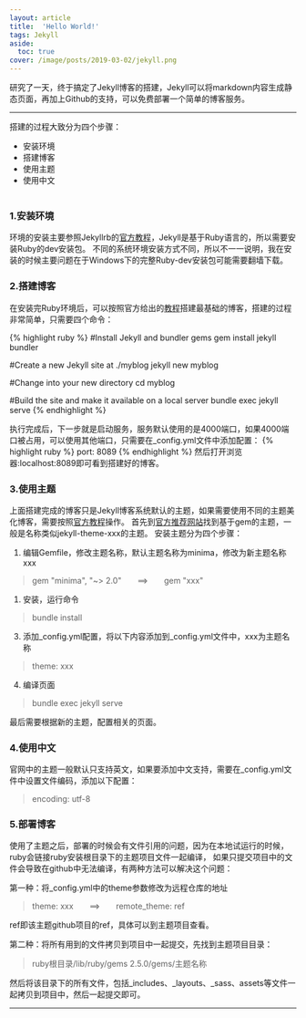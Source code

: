```yaml
---
layout: article
title:  'Hello World!'
tags: Jekyll
aside:
  toc: true
cover: /image/posts/2019-03-02/jekyll.png
---
```


研究了一天，终于搞定了Jekyll博客的搭建，Jekyll可以将markdown内容生成静态页面，再加上Github的支持，可以免费部署一个简单的博客服务。

<!--more-->

---

搭建的过程大致分为四个步骤：
- 安装环境
- 搭建博客
- 使用主题
- 使用中文
<br/><br/>

### 1.安装环境

环境的安装主要参照Jekyllrb的[官方教程](https://jekyllrb.com/docs/installation/)，Jekyll是基于Ruby语言的，所以需要安装Ruby的dev安装包。
不同的系统环境安装方式不同，所以不一一说明，我在安装的时候主要问题在于Windows下的完整Ruby-dev安装包可能需要翻墙下载。

### 2.搭建博客

在安装完Ruby环境后，可以按照官方给出的[教程](https://jekyllrb.com/docs/)搭建最基础的博客，搭建的过程非常简单，只需要四个命令：


{% highlight ruby %}
#Install Jekyll and bundler gems
gem install jekyll bundler

#Create a new Jekyll site at ./myblog
jekyll new myblog

#Change into your new directory
cd myblog

#Build the site and make it available on a local server
bundle exec jekyll serve
{% endhighlight %}

执行完成后，下一步就是启动服务，服务默认使用的是4000端口，如果4000端口被占用，可以使用其他端口，只需要在_config.yml文件中添加配置：
{% highlight ruby %}
port:  8089
{% endhighlight %}
然后打开浏览器:localhost:8089即可看到搭建好的博客。

### 3.使用主题
上面搭建完成的博客只是Jekyll博客系统默认的主题，如果需要使用不同的主题美化博客，需要按照[官方教程](https://jekyllrb.com/docs/themes/)操作。
首先到[官方推荐网站](https://rubygems.org/search?utf8=%E2%9C%93&query=jekyll-theme)找到基于gem的主题，一般是名称类似jekyll-theme-xxx的主题。
安装主题分为四个步骤：

1) 编辑Gemfile，修改主题名称，默认主题名称为minima，修改为新主题名称xxx
> gem "minima", "~> 2.0"&emsp;&emsp;==>&emsp;&emsp;gem "xxx"

1) 安装，运行命令
> bundle install

3) 添加_config.yml配置，将以下内容添加到_config.yml文件中，xxx为主题名称
> theme: xxx

4) 编译页面
> bundle exec jekyll serve

最后需要根据新的主题，配置相关的页面。

### 4.使用中文
官网中的主题一般默认只支持英文，如果要添加中文支持，需要在_config.yml文件中设置文件编码，添加以下配置：
> encoding: utf-8

### 5.部署博客
使用了主题之后，部署的时候会有文件引用的问题，因为在本地试运行的时候，ruby会链接ruby安装根目录下的主题项目文件一起编译，
如果只提交项目中的文件会导致在github中无法编译，有两种方法可以解决这个问题：

第一种：将_config.yml中的theme参数修改为远程仓库的地址
> theme: xxx&emsp;&emsp;==>&emsp;&emsp;remote_theme: ref

ref即该主题github项目的ref，具体可以到主题项目查看。

第二种：将所有用到的文件拷贝到项目中一起提交，先找到主题项目目录：
> ruby根目录/lib/ruby/gems 2.5.0/gems/主题名称

然后将该目录下的所有文件，包括_includes、_layouts、_sass、assets等文件一起拷贝到项目中，然后一起提交即可。

---